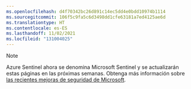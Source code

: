 ```yaml
---
ms.openlocfilehash: d4f70342bc26d891c14ec5dd4e0bdd10974b1114
ms.sourcegitcommit: 106f5c9fa5c6d3498dd1cfe63181a7ed4125ae6d
ms.translationtype: HT
ms.contentlocale: es-ES
ms.lasthandoff: 11/02/2021
ms.locfileid: "131004025"
---
```

> [!NOTE]
> Azure Sentinel ahora se denomina Microsoft Sentinel y se actualizarán estas páginas en las próximas semanas. Obtenga más información sobre [las recientes mejoras de seguridad de Microsoft](https://aka.ms/secblg11).
